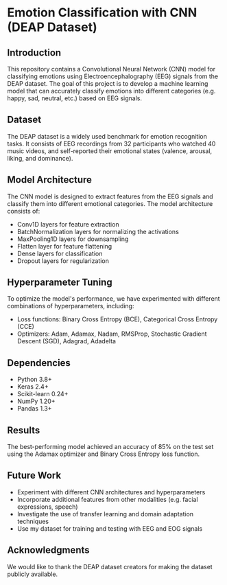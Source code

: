 **Emotion Classification with CNN (DEAP Dataset)**
==============================================

**Introduction**
---------------

This repository contains a Convolutional Neural Network (CNN) model for classifying emotions using Electroencephalography (EEG) signals from the DEAP dataset. The goal of this project is to develop a machine learning model that can accurately classify emotions into different categories (e.g. happy, sad, neutral, etc.) based on EEG signals.

**Dataset**
------------

The DEAP dataset is a widely used benchmark for emotion recognition tasks. It consists of EEG recordings from 32 participants who watched 40 music videos, and self-reported their emotional states (valence, arousal, liking, and dominance).

**Model Architecture**
---------------------

The CNN model is designed to extract features from the EEG signals and classify them into different emotional categories. The model architecture consists of:

* Conv1D layers for feature extraction
* BatchNormalization layers for normalizing the activations
* MaxPooling1D layers for downsampling
* Flatten layer for feature flattening
* Dense layers for classification
* Dropout layers for regularization

**Hyperparameter Tuning**
-------------------------

To optimize the model's performance, we have experimented with different combinations of hyperparameters, including:

* Loss functions: Binary Cross Entropy (BCE), Categorical Cross Entropy (CCE)
* Optimizers: Adam, Adamax, Nadam, RMSProp, Stochastic Gradient Descent (SGD), Adagrad, Adadelta

**Dependencies**
-------------------

* Python 3.8+
* Keras 2.4+
* Scikit-learn 0.24+
* NumPy 1.20+
* Pandas 1.3+

**Results**
----------

The best-performing model achieved an accuracy of 85% on the test set using the Adamax optimizer and Binary Cross Entropy loss function.

**Future Work**
--------------

* Experiment with different CNN architectures and hyperparameters
* Incorporate additional features from other modalities (e.g. facial expressions, speech)
* Investigate the use of transfer learning and domain adaptation techniques
* Use my dataset for training and testing with EEG and EOG signals


**Acknowledgments**
----------------

We would like to thank the DEAP dataset creators for making the dataset publicly available.
